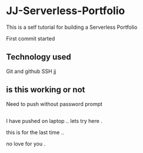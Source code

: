 # JJ-Serverless-Portfolio
This is a self tutorial for building a Serverless Portfolio

First commit started


## Technology used

Git and github
SSH
jj

## is this working or not
Need to push without password prompt
##

I have pushed on laptop .. lets try here .


this is for the last time .. 

no love for you .
